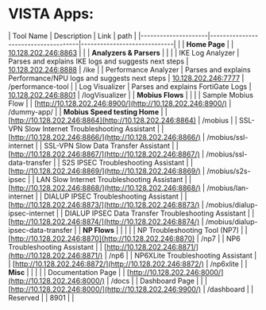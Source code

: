 # VISTA Apps:
| Tool Name           | Description                         | Link                        | path |
|---------------------|-------------------------------------|-----------------------------| |
| **Home Page**   |         | [10.128.202.246:8863](10.128.202.246:8863) | |
| **Analyzers & Parsers**   |         |  |
| IKE Log Analyzer    | Parses and explains IKE logs and suggests next steps        | [10.128.202.246:8888](http://10.128.202.246:8888) | /ike |
| Performance Analyzer    | Parses and explains Performance/NPU logs and suggests next steps        | [10.128.202.246:7777](http://10.128.202.246:7777) | /performance-tool |
| Log Visualizer   | Parses and explains FortiGate Logs       | [10.128.202.246:8801](http://10.128.202.246:8801) | /logVisualizer |
| **Mobius Flows**   |         |  |
| Sample Mobius Flow  | | [http://10.128.202.246:8900/](http://10.128.202.246:8900/) | /dummy-app/ |
| **Mobius Speed testing Home**   |         | [http://10.128.202.246:8864](http://10.128.202.246:8864) | /mobius |
| SSL-VPN Slow Internet Troubleshooting Assistant  | | [http://10.128.202.246:8866/](http://10.128.202.246:8866/) | /mobius/ssl-internet |
| SSL-VPN Slow Data Transfer Assistant  | | [http://10.128.202.246:8867/](http://10.128.202.246:8867/) | /mobius/ssl-data-transfer |
| S2S IPSEC Troubleshooting Assistant  | | [http://10.128.202.246:8869/](http://10.128.202.246:8869/) | /mobius/s2s-ipsec  |
| LAN Slow Internet Troubleshooting Assistant  | | [http://10.128.202.246:8868/](http://10.128.202.246:8868/) | /mobius/lan-internet |
| DIALUP IPSEC Troubleshooting Assistant  | | [http://10.128.202.246:8873/](http://10.128.202.246:8873/) | /mobius/dialup-ipsec-internet |
| DIALUP IPSEC Data Transfer Troubleshooting Assistant  | | [http://10.128.202.246:8874/](http://10.128.202.246:8874/) |  /mobius/dialup-ipsec-data-transfer |
| **NP Flows**  |         |  | |
| NP Troubleshooting Tool (NP7)  |         | [http://10.128.202.246:8870](http://10.128.202.246:8870) | /np7 |
| NP6 Troubleshooting Assistant  | | [http://10.128.202.246:8871/](http://10.128.202.246:8871/) | /np6 |
| NP6XLite Troubleshooting Assistant  | | [http://10.128.202.246:8872/](http://10.128.202.246:8872/) | /np6xlite |
| **Misc**   |         |  | |
| Documentation Page | | [http://10.128.202.246:8000/](http://10.128.202.246:8000/) | /docs |
| Dashboard Page | | | [http://10.128.202.246:8000/](http://10.128.202.246:9900/) | /dashboard |
| Reserved | | 8901 | |
